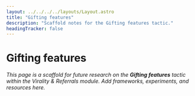 ```yaml
---
layout: ../../../../layouts/Layout.astro
title: "Gifting features"
description: "Scaffold notes for the Gifting features tactic."
headingTracker: false
---
```

# Gifting features

_This page is a scaffold for future research on the **Gifting features** tactic within the Virality & Referrals module. Add frameworks, experiments, and resources here._
